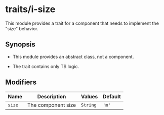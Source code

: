 # traits/i-size

This module provides a trait for a component that needs to implement the "size" behavior.

## Synopsis

* This module provides an abstract class, not a component.

* The trait contains only TS logic.

## Modifiers

| Name   | Description        | Values   | Default |
|--------|--------------------|----------|---------|
| `size` | The component size | `String` | `'m'`   |
